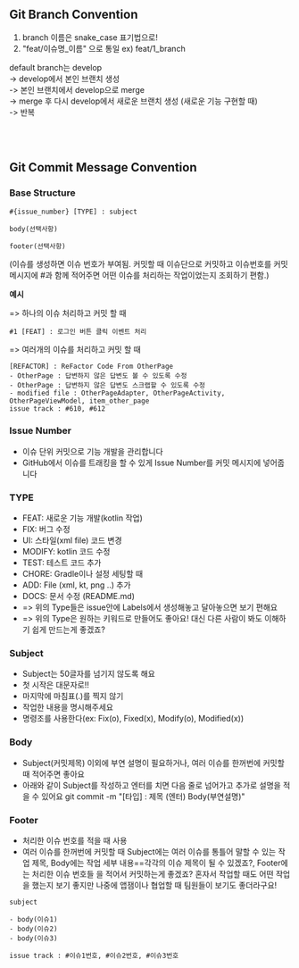 ## **Git Branch Convention**

1. branch 이름은 snake_case 표기법으로!
2. "feat/이슈명_이름" 으로 통일
  ex) feat/1_branch
  
default branch는 develop <br>
-> develop에서 본인 브랜치 생성 <br>
-> 본인 브랜치에서 develop으로 merge <br>
-> merge 후 다시 develop에서 새로운 브랜치 생성 (새로운 기능 구현할 때) <br>
-> 반복


<br><br>


## **Git Commit Message Convention**

### **Base Structure**

```
#{issue_number} [TYPE] : subject

body(선택사항)

footer(선택사항)
```

(이슈를 생성하면 이슈 번호가 부여됨. 커밋할 때 이슈단으로 커밋하고 이슈번호를 커밋메시지에 #과 함께 적어주면 어떤 이슈를 처리하는 작업이었는지 조회하기 편함.)

**예시** 

=> 하나의 이슈 처리하고 커밋 할 때

```
#1 [FEAT] : 로그인 버튼 클릭 이벤트 처리
```

=> 여러개의 이슈를 처리하고 커밋 할 때

```
[REFACTOR] : ReFactor Code From OtherPage
- OtherPage : 답변하지 않은 답변도 볼 수 있도록 수정
- OtherPage : 답변하지 않은 답변도 스크랩할 수 있도록 수정
- modified file : OtherPageAdapter, OtherPageActivity, OtherPageViewModel, item_other_page
issue track : #610, #612
```



### **Issue Number**

- 이슈 단위 커밋으로 기능 개발을 관리합니다
- GitHub에서 이슈를 트래킹을 할 수 있게 Issue Number를 커밋 메시지에 넣어줍니다

### **TYPE**

- FEAT: 새로운 기능 개발(kotlin 작업)
- FIX: 버그 수정
- UI: 스타일(xml file) 코드 변경
- MODIFY: kotlin 코드 수정
- TEST: 테스트 코드 추가
- CHORE: Gradle이나 설정 세팅할 때
- ADD: File (xml, kt, png ..) 추가
- DOCS: 문서 수정 (README.md)
- => 위의 Type들은 issue안에 Labels에서 생성해놓고 달아놓으면 보기 편해요
- => 위의 Type은 원하는 키워드로 만들어도 좋아요! 대신 다른 사람이 봐도 이해하기 쉽게 만드는게 좋겠죠?

### **Subject**

- Subject는 50글자를 넘기지 않도록 해요
- 첫 시작은 대문자로!!
- 마지막에 마침표(.)를 찍지 않기
- 작업한 내용을 명시해주세요
- 명령조를 사용한다(ex: Fix(o), Fixed(x), Modify(o), Modified(x))

### **Body**

- Subject(커밋제목) 이외에 부연 설명이 필요하거나, 여러 이슈를 한꺼번에 커밋할 때 적어주면 좋아요
- 아래와 같이 Subject를 작성하고 엔터를 치면 다음 줄로 넘어가고 추가로 설명을 적을 수 있어요
  git commit -m "[타입] : 제목 (엔터)
  Body(부연설명)"

### **Footer**

- 처리한 이슈 번호를 적을 때 사용
- 여러 이슈를 한꺼번에 커밋할 때 
  Subject에는 여러 이슈를 통틀어 말할 수 있는 작업 제목, 
  Body에는 작업 세부 내용==각각의 이슈 제목이 될 수 있겠죠?, 
  Footer에는 처리한 이슈 번호들
  을 적어서 커밋하는게 좋겠죠? 
  혼자서 작업할 때도 어떤 작업을 했는지 보기 좋지만 나중에 앱잼이나 협업할 때 팀원들이 보기도 좋더라구요!

```
subject

- body(이슈1)
- body(이슈2)
- body(이슈3)

issue track : #이슈1번호, #이슈2번호, #이슈3번호
```

